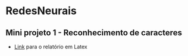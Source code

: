 # RedesNeurais

## Mini projeto 1 - Reconhecimento de caracteres
* [Link](https://www.overleaf.com/6646349399pdcpnnhprmqx) para o relatório em Latex